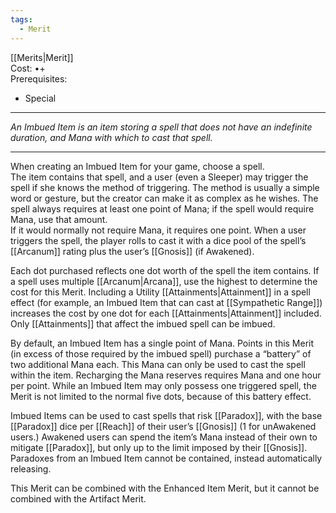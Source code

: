 ```yaml
---
tags:
  - Merit
---
```


[[Merits|Merit]]\
Cost: •+\
Prerequisites:
- Special

---

_An Imbued Item is an item storing a spell that does not have an indefinite duration, and Mana with which to cast that spell._

---

When creating an Imbued Item for your game, choose a spell.\
The item contains that spell, and a user (even a Sleeper) may trigger the spell if she knows the method of triggering. The method is usually a simple word or gesture, but the creator can make it as complex as he wishes. The spell always requires at least one point of Mana; if the spell would require Mana, use that amount.\
If it would normally not require Mana, it requires one point. When a user triggers the spell, the player rolls to cast it with a dice pool of the spell’s [[Arcanum]] rating plus the user’s [[Gnosis]] (if Awakened).

Each dot purchased reflects one dot worth of the spell the item contains. If a spell uses multiple [[Arcanum|Arcana]], use the highest to determine the cost for this Merit. Including a Utility [[Attainments|Attainment]] in a spell effect (for example, an Imbued Item that can cast at [[Sympathetic Range]]) increases the cost by one dot for each [[Attainments|Attainment]] included. Only [[Attainments]] that affect the imbued spell can be imbued.

By default, an Imbued Item has a single point of Mana. Points in this Merit (in excess of those required by the imbued spell) purchase a “battery” of two additional Mana each. This Mana can only be used to cast the spell within the item. Recharging the Mana reserves requires Mana and one hour per point. While an Imbued Item may only possess one triggered spell, the Merit is not limited to the normal five dots, because of this battery effect.

Imbued Items can be used to cast spells that risk [[Paradox]], with the base [[Paradox]] dice per [[Reach]] of their user’s [[Gnosis]] (1 for unAwakened users.) Awakened users can spend the item’s Mana instead of their own to mitigate [[Paradox]], but only up to the limit imposed by their [[Gnosis]]. Paradoxes from an Imbued Item cannot be contained, instead automatically releasing.

This Merit can be combined with the Enhanced Item Merit, but it cannot be combined with the Artifact Merit.